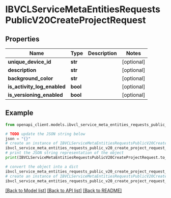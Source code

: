 # IBVCLServiceMetaEntitiesRequestsPublicV20CreateProjectRequest


## Properties

Name | Type | Description | Notes
------------ | ------------- | ------------- | -------------
**unique_device_id** | **str** |  | [optional] 
**description** | **str** |  | [optional] 
**background_color** | **str** |  | [optional] 
**is_activity_log_enabled** | **bool** |  | [optional] 
**is_versioning_enabled** | **bool** |  | [optional] 

## Example

```python
from openapi_client.models.ibvcl_service_meta_entities_requests_public_v20_create_project_request import IBVCLServiceMetaEntitiesRequestsPublicV20CreateProjectRequest

# TODO update the JSON string below
json = "{}"
# create an instance of IBVCLServiceMetaEntitiesRequestsPublicV20CreateProjectRequest from a JSON string
ibvcl_service_meta_entities_requests_public_v20_create_project_request_instance = IBVCLServiceMetaEntitiesRequestsPublicV20CreateProjectRequest.from_json(json)
# print the JSON string representation of the object
print(IBVCLServiceMetaEntitiesRequestsPublicV20CreateProjectRequest.to_json())

# convert the object into a dict
ibvcl_service_meta_entities_requests_public_v20_create_project_request_dict = ibvcl_service_meta_entities_requests_public_v20_create_project_request_instance.to_dict()
# create an instance of IBVCLServiceMetaEntitiesRequestsPublicV20CreateProjectRequest from a dict
ibvcl_service_meta_entities_requests_public_v20_create_project_request_from_dict = IBVCLServiceMetaEntitiesRequestsPublicV20CreateProjectRequest.from_dict(ibvcl_service_meta_entities_requests_public_v20_create_project_request_dict)
```
[[Back to Model list]](../README.md#documentation-for-models) [[Back to API list]](../README.md#documentation-for-api-endpoints) [[Back to README]](../README.md)


